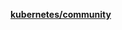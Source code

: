 

**[kubernetes/community](https://github.com/kubernetes/community/blob/master/contributors/design-proposals/README.md)**

